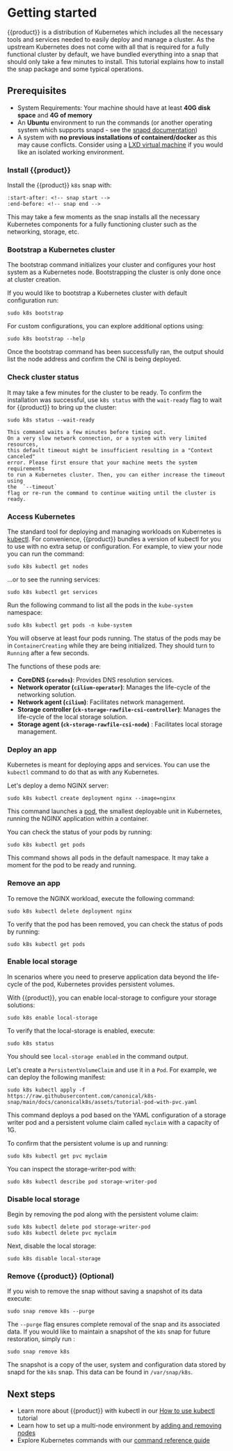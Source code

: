 # Getting started

{{product}} is a distribution of Kubernetes which includes all
the necessary tools and services needed to easily deploy and manage a cluster.
As the upstream Kubernetes does not come with all that is required
for a fully functional cluster by default, we have bundled everything into a
snap that should only take a few minutes to install. This tutorial
explains how to install the snap package and some typical operations.

## Prerequisites

- System Requirements: Your machine should have at least **40G disk space**
  and **4G of memory**
- An **Ubuntu** environment to run the commands (or
  another operating system which supports snapd - see the
  [snapd documentation](https://snapcraft.io/docs/installing-snapd))
- A system with **no previous installations of containerd/docker** as this may
cause conflicts. Consider using a [LXD virtual machine] if you would like an
isolated working environment.

### Install {{product}}

Install the {{product}} `k8s` snap with:

```{literalinclude} ../../_parts/install.md
:start-after: <!-- snap start -->
:end-before: <!-- snap end -->
```

This may take a few moments as the snap installs all the necessary Kubernetes
components for a fully functioning cluster such as the networking, storage, etc.

### Bootstrap a Kubernetes cluster

The bootstrap command initializes your cluster and configures your host system
as a Kubernetes node. Bootstrapping the cluster is only done once at cluster
creation.

If you would like to bootstrap a Kubernetes cluster with
default configuration run:

```
sudo k8s bootstrap
```

For custom configurations, you can explore additional options using:

```
sudo k8s bootstrap --help
```

Once the bootstrap command has been successfully ran, the output should list the
node address and confirm the CNI is being deployed.

### Check cluster status

It may take a few minutes for the cluster to be ready. To confirm the
installation was successful, use `k8s status` with the `wait-ready` flag
to wait for {{product}} to bring up the cluster:


```
sudo k8s status --wait-ready
```

```{important}
This command waits a few minutes before timing out.
On a very slow network connection, or a system with very limited resources,
this default timeout might be insufficient resulting in a "Context canceled"
error. Please first ensure that your machine meets the system requirements 
to run a Kubernetes cluster. Then, you can either increase the timeout using
the  `--timeout`
flag or re-run the command to continue waiting until the cluster is ready.
```

### Access Kubernetes

The standard tool for deploying and managing workloads on Kubernetes
is [kubectl](https://kubernetes.io/docs/reference/kubectl/).
For convenience, {{product}} bundles a version of
kubectl for you to use with no extra setup or configuration.
For example, to view your node you can run the command:

```
sudo k8s kubectl get nodes
```

…or to see the running services:

```
sudo k8s kubectl get services
```

Run the following command to list all the pods in the `kube-system`
namespace:

```
sudo k8s kubectl get pods -n kube-system
```

You will observe at least four pods running. The status of the pods may be in
`ContainerCreating` while they are being initialized. They should turn to
`Running` after a few seconds.

The functions of these pods are:

- **CoreDNS (`coredns`)**: Provides DNS resolution services.
- **Network operator (`cilium-operator`)**: Manages the life-cycle of the
networking solution.
- **Network agent (`cilium`)**: Facilitates network management.
- **Storage controller (`ck-storage-rawfile-csi-controller`)**: Manages the
life-cycle of the local storage solution.
- **Storage agent (`ck-storage-rawfile-csi-node`)** : Facilitates local storage
management.


### Deploy an app

Kubernetes is meant for deploying apps and services.
You can use the `kubectl`
command to do that as with any Kubernetes.

Let's deploy a demo NGINX server:

```
sudo k8s kubectl create deployment nginx --image=nginx
```

This command launches a
[pod](https://kubernetes.io/docs/concepts/workloads/pods/), the smallest
deployable unit in Kubernetes, running the NGINX application within a
container.

You can check the status of your pods by running:

```
sudo k8s kubectl get pods
```

This command shows all pods in the default namespace.
It may take a moment for the pod to be ready and running.

### Remove an app

To remove the NGINX workload, execute the following command:

```
sudo k8s kubectl delete deployment nginx
```

To verify that the pod has been removed, you can check the status of pods by
running:

```
sudo k8s kubectl get pods
```

### Enable local storage

In scenarios where you need to preserve application data beyond the
life-cycle of the pod, Kubernetes provides persistent volumes.

With {{product}}, you can enable local-storage to configure
your storage solutions:

```
sudo k8s enable local-storage
```

To verify that the local-storage is enabled, execute:

```
sudo k8s status
```

You should see `local-storage enabled` in the command output.

Let's create a `PersistentVolumeClaim` and use it in a `Pod`.
For example, we can deploy the following manifest:

```
sudo k8s kubectl apply -f https://raw.githubusercontent.com/canonical/k8s-snap/main/docs/canonicalk8s/assets/tutorial-pod-with-pvc.yaml
```

This command deploys a pod based on the YAML configuration of a
storage writer pod and a persistent volume claim called `myclaim` with a
capacity of 1G.

To confirm that the persistent volume is up and running:

```
sudo k8s kubectl get pvc myclaim
```

You can inspect the storage-writer-pod with:

```
sudo k8s kubectl describe pod storage-writer-pod
```

### Disable local storage

Begin by removing the pod along with the persistent volume claim:

```
sudo k8s kubectl delete pod storage-writer-pod
sudo k8s kubectl delete pvc myclaim
```

Next, disable the local storage:

```
sudo k8s disable local-storage
```

### Remove {{product}} (Optional)

If you wish to remove the snap without saving a snapshot of its data execute:

```
sudo snap remove k8s --purge
```

The `--purge` flag ensures complete removal of the snap and its associated data.
If you would like to maintain a snapshot of the `k8s` snap for future
restoration, simply run :

```
sudo snap remove k8s
```

The snapshot is a copy of the user, system and configuration data stored by
snapd for the `k8s` snap. This data can be found in `/var/snap/k8s`.

## Next steps

- Learn more about {{product}} with kubectl in our [How to use kubectl] tutorial
- Learn how to set up a multi-node environment by [adding and removing nodes]
- Explore Kubernetes commands with our [command reference guide]

<!-- LINKS -->

[How to use kubectl]: kubectl
[command reference guide]: /snap/reference/commands
[adding and removing nodes]: add-remove-nodes
[LXD virtual machine]: /snap/howto/install/lxd.md

